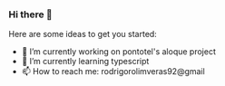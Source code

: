 ### Hi there 👋

<!--
**rodrigoRolim/rodrigoRolim** is a ✨ _special_ ✨ repository because its `README.md` (this file) appears on your GitHub profile.
-->
Here are some ideas to get you started:

- 🔭 I’m currently working on pontotel's aloque project
- 🌱 I’m currently learning typescript
- 📫 How to reach me: rodrigorolimveras92@gmail

